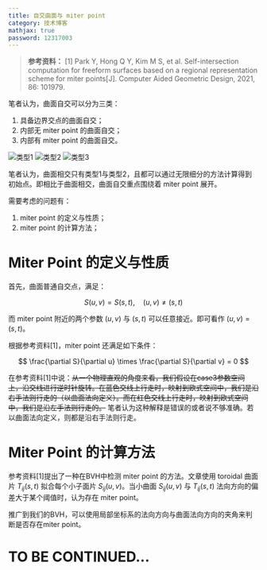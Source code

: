 ```yaml
---
title: 自交曲面与 miter point
category: 技术博客
mathjax: true
password: 12317003
---
```


>**参考资料：**
>[1] Park Y, Hong Q Y, Kim M S, et al. Self-intersection computation for freeform surfaces based on a regional representation scheme for miter points[J]. Computer Aided Geometric Design, 2021, 86: 101979.

笔者认为，曲面自交可以分为三类：

1. 具备边界交点的曲面自交；
2. 内部无 miter point 的曲面自交；
3. 内部有 miter point 的曲面自交。

![类型1](images/20240407_surfSelfIntMiterPoint/case1.png)
![类型2](images/20240407_surfSelfIntMiterPoint/case2.png)
![类型3](images/20240407_surfSelfIntMiterPoint/case3.png)

笔者认为，曲面相交只有类型1与类型2，且都可以通过无限细分的方法计算得到初始点。即相比于曲面相交，曲面自交重点围绕着 miter point 展开。

需要考虑的问题有：

1. miter point 的定义与性质；
2. miter point 的计算方法；

# Miter Point 的定义与性质

首先，曲面普通自交点，满足：

$$
S(u,v) = S(s,t), \quad (u,v) \neq (s,t)
$$

而 miter point 附近的两个参数 $(u,v)$ 与 $(s,t)$ 可以任意接近。即可看作 $(u,v) = (s,t)$。

根据参考资料[1]，miter point 还满足如下条件：

$$
\frac{\partial S}{\partial u} \times \frac{\partial S}{\partial v} = 0
$$

在参考资料[1]中说：~~从一个物理直观的角度来看，我们假设在case3参数空间上，沿交线进行逆时针旋转。在蓝色交线上行走时，映射到欧式空间中，我们是沿右手法则行走的（以曲面法向定义）。而在红色交线上行走时，映射到欧式空间中，我们是沿左手法则行走的。~~ 笔者认为这种解释是错误的或者说不够准确。若以曲面法向定义，则都是沿右手法则行走。

# Miter Point 的计算方法

参考资料[1]提出了一种在BVH中检测 miter point 的方法。文章使用 toroidal 曲面片 $T_{ij}(s,t)$ 拟合每个小子面片 $S_{ij}(u,v)$。当小曲面 $S_{ij}(u,v)$ 与 $T_{ij}(s,t)$ 法向方向的偏差大于某个阈值时，认为存在 miter point。

推广到我们的BVH，可以使用局部坐标系的法向方向与曲面法向方向的夹角来判断是否存在miter point。


# **TO BE CONTINUED...**